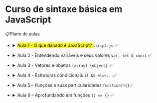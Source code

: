 # Curso de sintaxe básica em JavaScript

📋Plano de aulas</h1>
<div>
<ul>
   <li>
      <details>
         <summary><mark class="highlight-red_background">Aula 1 - O que danado é JavaScript? </mark> <code>script.js</code> ✅</summary>
         <div>
            <h4>Referências</h4>
            <table>
               <thead>
                  <tr>
                     <th>
                        Links
                     </th>
                  </tr>
               </thead>
               <tbody>
                  <tr>
                     <td><a href="https://developer.mozilla.org/pt-BR/docs/Glossary/JavaScript">glossário</a></td>
                  </tr>                 
                  <tr>
                     <td><a href="https://developer.mozilla.org/pt-BR/docs/Learn/JavaScript/First_steps/What_is_JavaScript">o que é o javascript</a></td>
                  </tr>
                     <td><a href="https://github.com/DianaMartine/curso-dio-sintaxe-basica-javascript/blob/main/Aula">pdf de instalação e configuração de ambiente</a></td>
                  </tr>
                  <tr>
                     <td><a href="https://github.com/DianaMartine/curso-dio-sintaxe-basica-javascript">primeiro script</a></td>
                  </tr>                  
               </tbody>
            </table>
         </div>
         <p>Andamento da aula</p>
         <ul>
            <li>
               <details>
                  <summary>📔História</summary>
                  <ul>
                     <li>
                        <div></div>
                        <span>Como surgiu?</span>
                     </li>
                  </ul>
                  <ul>
                     <li>
                        <div></div>
                        <span>Pra quê serve?</span>
                     </li>
                  </ul>
                  <ul>
                     <li>
                        <div></div>
                        <span>Onde usar?</span>
                     </li>
                  </ul>
               </details>
            </li>
         </ul>
         <ul>
            <li>
               <details>
                  <summary>🖥️Configurando e desenvolvendo</summary>
                  <ul>
                     <li>
                        <div></div>
                        <span>Instalando o VSCode</span>
                     </li>
                  </ul>
                  <ul>
                     <li>
                        <div></div>
                        <span>Instalando a extensão Live Server</span>
                     </li>
                  </ul>
                  <ul>
                     <li>
                        <div></div>
                        <span>Desenvolvendo o primero código</span>
                     </li>
                  </ul>
                  <ul>
                     <li>
                        <details>
                           <summary>✅Boas Práticas</summary>
                           <ul>
                              <li>
                                 <div></div>
                                 <span>Externar o arquivo JS</span>
                              </li>
                           </ul>
                           <ul>
                              <li>
                                 <div></div>
                                 <span>Importar ao final do HTML</span>
                              </li>
                           </ul>
                        </details>
                     </li>
                  </ul>
               </details>
            </li>
         </ul>
      </details>
   </li>
</ul>
<ul>
   <li>
      <details>
         <summary>Aula 2 - Entendendo variáveis e seus valores <code>var, let &amp; const</code> ✅</summary>
         <div>
            <h4>Referências</h4>
            <table>
               <thead>
                  <tr>
                     <th>
                        Links
                     </th>
                  </tr>
               </thead>
               <tbody>
                  <tr>
                     <td><a href="https://danvitoriano.medium.com/tipagem-dinâmica-no-javascript-e3551a445b38">tipagem dinâmica</a></td>
                  </tr>
                  <tr>
                     <td><a href="https://developer.mozilla.org/pt-BR/docs/Web/JavaScript/Guide/Grammar_and_types">variáveis</a></td>
                  </tr>
                  <tr>
                     <td><a href="https://developer.mozilla.org/pt-BR/docs/Web/JavaScript/Guide/Expressions_and_Operators#operador_atribuicao">atribuição. comparação e comparação identica</a></td>
                  </tr>
                  <tr>
                     <td><a href="https://developer.mozilla.org/pt-BR/docs/Web/JavaScript/Guide/Expressions_and_Operators#operador_atribuicao">operadores</a></td>
                  </tr>              
               </tbody>
            </table>
         </div>
         <p>Andamento da aula</p>
         <ul>
            <li>
               <details>
                  <summary>📦Variáveis</summary>
                  <ul>
                     <li>
                        <div></div>
                        <span>Como funciona a tipagem em JS?</span>
                     </li>
                  </ul>
                  <ul>
                     <li>
                        <details>
                           <summary>Declaração de variáveis</summary>
                           <ul>
                              <li>
                                 <div></div>
                                 <span>Tipos primitivos</span>
                              </li>
                           </ul>
                           <ul>
                              <li>
                                 <div ></div>
                                 <span>Tipos de variáveis</span>
                              </li>
                           </ul>
                           <ul>
                              <li>
                                 <div></div>
                                 <span>Escopo - <a href="https://imasters.com.br/desenvolvimento/escopos-em-javascript">https://imasters.com.br/desenvolvimento/escopos-em-javascript</a></span>
                              </li>
                           </ul>
                        </details>
                     </li>
                  </ul>
                  <ul>
                     <li>
                        <div></div>
                        <span>Diferenças entre atribuição, comparação e comparação idêntica</span>
                     </li>
                  </ul>
                  <ul>
                     <li>
                        <div></div>
                        <span>Operadores aritméticos e lógicos</span>
                     </li>
                  </ul>
               </details>
            </li>
         </ul>
         <ul>
            <li>
               <details>
                  <summary>✅Boas Práticas</summary>
                  <ul>
                     <li>
                        <div></div>
                        <span>Regras de declaração de variáveis - camelCase - <a href="https://www.w3schools.com/js/js_conventions.asp">https://www.w3schools.com/js/js_conventions.asp</a></span>
                     </li>
                  </ul>
               </details>
            </li>
         </ul>
      </details>
   </li>
</ul>
<ul>
   <li>
      <details>
         <summary>Aula 3 - Vetores e objetos <code>[array] {object}</code> ✅</summary>
         <div>
            <h4>Referências</h4>
            <table>
               <thead>
                  <tr>
                     <th>
                        Links
                     </th>
                  </tr>
               </thead>
               <tbody>
                  <tr>
                     <td><a href="https://developer.mozilla.org/pt-BR/docs/Web/JavaScript/Reference/Global_Objects/Array">Arrays</a></td>
                  </tr>
                  <tr>
                     <td><a href="https://developer.mozilla.org/pt-BR/docs/Web/JavaScript/Guide/Working_with_Objects">Objetos</a></td>
                  </tr>
                  <tr>
                     <td><a href="https://www.digitalocean.com/community/tutorials/understanding-destructuring-rest-parameters-and-spread-syntax-in-javascript-pt">Desestruturação</a></td>
                  </tr>
               </tbody>
            </table>
         </div>
         <p>Andamento da aula</p>
         <ul>
            <li>
               <details>
                  <summary>Vetores</summary>
                  <ul>
                     <li>
                        <div></div>
                        <span>O que são vetores ou arrays?</span>
                     </li>
                  </ul>
                  <ul>
                     <li>
                        <div></div>
                        <span>Manipulando arrays</span>
                     </li>
                  </ul>
               </details>
            </li>
         </ul>
         <ul>
            <li>
               <details>
                  <summary>Objetos</summary>
                  <ul>
                     <li>
                        <div></div>
                        <span>O que são objetos?</span>
                     </li>
                  </ul>
                  <ul>
                     <li>
                        <div></div>
                        <span>Desestruturando Objetos</span>
                     </li>
                  </ul>
               </details>
            </li>
         </ul>
      </details>
   </li>
</ul>
<ul>
   <li>
      <details>
         <summary>Aula 4 - Estruturas condicionais <code>if &amp;&amp; else...</code>✅ </summary>
         <div>
            <h4>Referências</h4>
            <table>
               <thead>
                  <tr>
                     <th>
                        Links
                     </th>
                  </tr>
               </thead>
               <tbody>
                  <tr>
                     <td><a href="https://developer.mozilla.org/pt-BR/docs/Learn/JavaScript/Building_blocks/conditionals">estruturas condicionais</a></td>
                  </tr>
                  <tr>
                     <td><a href="https://developer.mozilla.org/pt-BR/docs/Web/JavaScript/Guide/Loops_and_iteration">laços de repetição</a></td>
                  </tr>
               </tbody>
            </table>
         </div>
         <p>Andamento da aula</p>
         <ul>
            <li>
               <details>
                  <summary>Estruturas condicionais</summary>
                  <ul>
                     <li>
                        <div></div>
                        <span>Decisão</span>
                     </li>
                  </ul>
                  <ul>
                     <li>
                        <div></div>
                        <span>Repetição</span>
                     </li>
                  </ul>
               </details>
            </li>
         </ul>
      </details>
   </li>
</ul>
<ul>
   <li>
      <details>
         <summary>Aula 5 – Funções e suas particularidades <code>function(){}</code>✅ </summary>
         <div>
            <h4>Referências</h4>
            <table>
               <thead>
                  <tr>
                     <th>
                        Links
                     </th>
                  </tr>
               </thead>
               <tbody>
                  <tr>
                     <td><a href="https://developer.mozilla.org/pt-BR/docs/Web/JavaScript/Guide/Functions">funções</a></td>
                  </tr>                
               </tbody>
            </table>
         </div>
         <p>Andamento da aula</p>
         <ul>
            <li>
               <details>
                  <summary>Funções</summary>
                  <ul>
                     <li>
                        <div></div>
                        <span>Como declarar?</span>
                     </li>
                  </ul>
                  <ul>
                     <li>
                        <div></div>
                        <span>Função com parâmetro</span>
                     </li>
                  </ul>
               </details>
            </li>
         </ul>
      </details>
   </li>
</ul>
<ul>
   <li>
      <details>
         <summary>Aula 6 – Aprofundando em funções <code>() =&gt; {}</code> ✅</summary>
         <div>
            <h4>Referências</h4>
            <table>
               <thead>
                  <tr>
                     <th>
                        Links
                     </th>
                  </tr>
               </thead>
               <tbody>
                  <tr>
                     <td><a href="https://developer.mozilla.org/pt-BR/docs/Web/JavaScript/Guide/Functions">tipos de função</a></td>
                  </tr>
                  <tr>
                     <td><a href="https://github.com/DianaMartine/curso-dio-sintaxe-basica-javascript/blob/main/Aula%206%20-%20aprofundando%20em%20fun%C3%A7%C3%B5es/calculadora.js">calculadora</a></td>
                  </tr>                 
               </tbody>
            </table>
         </div>
         <p>Andamento da aula</p>
         <ul>
            <li>
               <details>
                  <summary>Tipos de função</summary>
                  <ul>
                     <li>
                        <div></div>
                        <span>Declaração</span>
                     </li>
                  </ul>
                  <ul>
                     <li>
                        <div></div>
                        <span>Expressão</span>
                     </li>
                  </ul>
                  <ul>
                     <li>
                        <div></div>
                        <span>Função anônima</span>
                     </li>
                  </ul>
               </details>
            </li>
         </ul>
         <ul>
            <li>
               <details>
                  <summary>Funções aritméticas</summary>
                  <ul>
                     <li>
                        <div></div>
                        <span>Criando calculadora</span>
                     </li>
                  </ul>
               </details>
            </li>
         </ul>
      </details>
   </li>
</ul>
   
<br>
